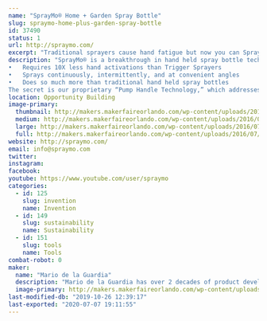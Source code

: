 ```yaml
---
name: "SprayMo® Home + Garden Spray Bottle"
slug: spraymo-home-plus-garden-spray-bottle
id: 37490
status: 1
url: http://spraymo.com/
excerpt: "Traditional sprayers cause hand fatigue but now you can SprayMo® with less work! TM. SprayMo® (which is currently under development) is a new home &amp; garden spray bottle that requires 10X less effort than conventional sprayers. Fewer pumps means less hand fatigue.  Your new way to Spray! TM"
description: "SprayMo® is a breakthrough in hand held spray bottle technology that:
•	Requires 10X less hand activations than Trigger Sprayers
•	Sprays continuously, intermittently, and at convenient angles
•	Does so much more than traditional hand held spray bottles
The secret is our proprietary “Pump Handle Technology,” which addresses the shortcomings and issues of traditional bottle sprayers relating to: health, convenience, durability, &amp; the environment."
location: Opportunity Building
image-primary:
  thumbnail: http://makers.makerfaireorlando.com/wp-content/uploads/2016/07/hand-with-sprayer-twitter_facebook-150x150.jpg
  medium: http://makers.makerfaireorlando.com/wp-content/uploads/2016/07/hand-with-sprayer-twitter_facebook-274x300.jpg
  large: http://makers.makerfaireorlando.com/wp-content/uploads/2016/07/hand-with-sprayer-twitter_facebook-936x1024.jpg
  full: http://makers.makerfaireorlando.com/wp-content/uploads/2016/07/hand-with-sprayer-twitter_facebook.jpg
website: http://spraymo.com/
email: info@spraymo.com
twitter: 
instagram: 
facebook: 
youtube: https://www.youtube.com/user/spraymo
categories:
  - id: 125
    slug: invention
    name: Invention
  - id: 149
    slug: sustainability
    name: Sustainability
  - id: 151
    slug: tools
    name: Tools
combat-robot: 0
maker:
  name: "Mario de la Guardia"
  description: "Mario de la Guardia has over 2 decades of product development experience including several patents."
  image-primary: http://makers.makerfaireorlando.com/wp-content/uploads/2018/08/Innovate-Pre_27-X3-1024x683.jpg
last-modified-db: "2019-10-26 12:39:17"
last-exported: "2020-07-07 19:11:55"
---
```

